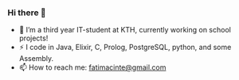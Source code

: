### Hi there 👋
- 🔭 I’m a third year IT-student at KTH, currently working on school projects!
- ⚡ I code in Java, Elixir, C, Prolog, PostgreSQL, python, and some Assembly.
- 📫 How to reach me: fatimacinte@gmail.com

